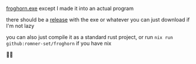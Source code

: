 [froghorn.exe](https://www.youtube.com/watch?v=1BwDECuA0zs) except I made it into an actual program

there should be a [release](https://github.com/romner-set/froghorn/releases) with the exe or whatever you can just download if I'm not lazy

you can also just compile it as a standard rust project, or run `nix run github:romner-set/froghorn` if you have nix

🐸🎺
